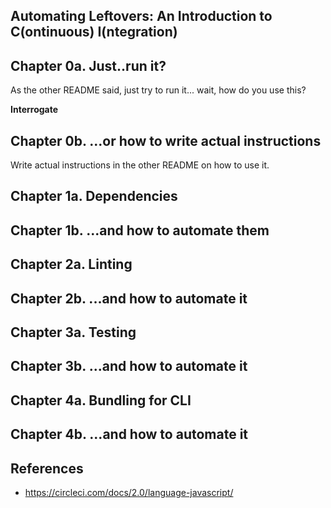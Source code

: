 Automating Leftovers: An Introduction to C(ontinuous) I(ntegration)
-------------------------------------------------------------------

Chapter 0a. Just..run it?
------------------------

As the other README said, just try to run it... wait, how do you use this?

**Interrogate**

Chapter 0b. ...or how to write actual instructions
--------------------------------------------------

Write actual instructions in the other README on how to use it.

Chapter 1a. Dependencies
------------------------

Chapter 1b. ...and how to automate them
---------------------------------------

Chapter 2a. Linting
-------------------

Chapter 2b. ...and how to automate it
-------------------------------------

Chapter 3a. Testing
-------------------

Chapter 3b. ...and how to automate it
-------------------------------------

Chapter 4a. Bundling for CLI
----------------------------

Chapter 4b. ...and how to automate it
-------------------------------------

References
----------

- https://circleci.com/docs/2.0/language-javascript/
